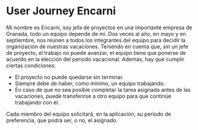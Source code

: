 # User Journey Encarni

Mi nombre es Encarni, soy jefa de proyectos en una importante empresa de
Granada, todo un equipo depende de mi.
Dos veces al año, en mayo y en septiembre, nos reúnen a
todos los integrantes del equipo para decidir la organización de nuestras
vacaciones.
Teniendo en cuenta que, sin un jefe de proyecto, el trabajo no puede avanzar,
el equipo tiene que ponerse de acuerdo en la elección del periodo vacacional.
Además, hay que cumplir ciertas condiciones:

* El proyecto no puede quedarse sin terminar.
* Siempre debe de haber, como mínimo, un equipo trabajando.
* En caso de que no sea posible completar la tarea asignada antes de las
vacaciones, puede transferirse a otro equipo para que continúe trabajando con
él.

Cada miembro del equipo solicitará, en la aplicación, su periodo de preferencia,
que podrá ser, o no, el asignado.

